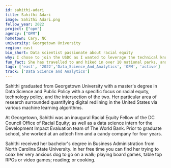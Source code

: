 ```yaml
---
id: sahithi-adari
title: Sahithi Adari
image: Sahithi Adari.png
fellow_year: 2022
project: ["opm"]
agency: ["OPM"]
hometown: Cary, NC
university: Georgetown University
region: east
bio_short: Data scientist passionate about racial equity
why: I chose to join the USDC as I wanted to leverage the technical knowledge I gained in my master's degree, and apply them to the public sector problems of today.
fun_fact: She has travelled to and hiked in over 10 national parks, and plans to visit all 63 parks in her lifetime.
tags: ['east', '2022','Data_Science_And_Analytics', 'OPM', 'active']
track: ['Data Science and Analytics']
---
```


Sahithi graduated from Georgetown University with a master's degree in Data Science and Public Policy with a specific focus on racial equity, technology policy, and the intersection of the two. Her particular area of research surrounded quantifying digital redlining in the United States via various machine learning algorithms.

At Georgetown, Sahithi was an inaugural Racial Equity Fellow of the DC Council Office of Racial Equity; as well as a data science intern for the Development Impact Evaluation team of The World Bank. Prior to graduate school, she worked at an adtech firm and a candy company for four years.

Sahithi received her bachelor's degree in Business Administration from North Carolina State University. In her free time you can find her trying to coax her very anxious dog to go on a walk; playing board games, table top RPGs or video games; reading; or cooking.
